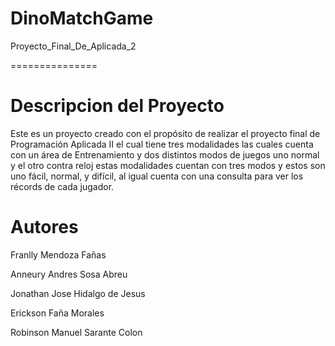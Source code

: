 # DinoMatchGame
 Proyecto_Final_De_Aplicada_2

===============

Descripcion del Proyecto
========================

Este es un proyecto creado con el propósito de realizar el proyecto final de Programación Aplicada II el cual tiene tres modalidades las cuales cuenta con un área de Entrenamiento y dos distintos modos de juegos uno normal y el otro contra reloj estas modalidades cuentan con tres modos y estos son uno fácil, normal, y difícil, al igual cuenta con una consulta para ver los récords de cada jugador.

Autores
=======

Franlly Mendoza Fañas

Anneury Andres Sosa Abreu 

Jonathan Jose Hidalgo de Jesus

Erickson Faña Morales

Robinson Manuel Sarante Colon
